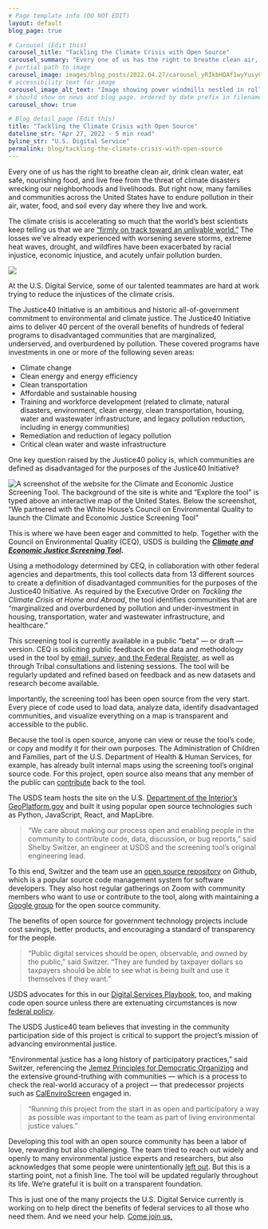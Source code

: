 ```yaml
---
# Page template info (DO NOT EDIT)
layout: default
blog_page: true

# Carousel (Edit this)
carousel_title: "Tackling the Climate Crisis with Open Source"
carousel_summary: "Every one of us has the right to breathe clean air, drink clean water, eat safe, nourishing food, and live free from the threat of climate disasters wrecking our neighborhoods and livelihoods. …"
# partial path to image
carousel_image: images/blog_posts/2022.04.27/carousel_yRIkbHQAf1wyYusyCAOcvA.jpg
# accessibility text for image
carousel_image_alt_text: "Image showing power windmills nestled in rolling green hills"
# should show on news and blog page. ordered by date prefix in filename
carousel_show: true

# Blog detail page (Edit this)
title: "Tackling the Climate Crisis with Open Source"
dateline_str: "Apr 27, 2022 - 5 min read"
byline_str: "U.S. Digital Service"
permalink: blog/tackling-the-climate-crisis-with-open-source
---
```


Every one of us has the right to breathe clean air, drink clean water, eat safe, nourishing food, and live free from the
threat of climate disasters wrecking our neighborhoods and livelihoods. But right now, many families and communities
across the United States have to endure pollution in their air, water, food, and soil every day where they live and
work.

The climate crisis is accelerating so much that the world’s best scientists keep telling us that we
are [“firmly on track toward an unlivable world.”](https://www.un.org/press/en/2022/sgsm21228.doc.htm)  The losses we’ve
already experienced with worsening severe storms, extreme heat waves, drought, and wildfires have been exacerbated by
racial injustice, economic injustice, and acutely unfair pollution burden.

![](https://miro.medium.com/v2/resize:fit:1400/1*yRIkbHQAf1wyYusyCAOcvA.jpeg)

At the U.S. Digital Service, some of our talented teammates are hard at work trying to reduce the injustices of the
climate crisis.

The Justice40 Initiative is an ambitious and historic all-of-government commitment to environmental and climate justice.
The Justice40 Initiative aims to deliver 40 percent of the overall benefits of hundreds of federal programs to
disadvantaged communities that are marginalized, underserved, and overburdened by pollution. These covered programs have
investments in one or more of the following seven areas:

- Climate change
- Clean energy and energy efficiency
- Clean transportation
- Affordable and sustainable housing
- Training and workforce development (related to climate, natural disasters, environment, clean energy, clean
  transportation, housing, water and wastewater infrastructure, and legacy pollution reduction, including in energy
  communities)
- Remediation and reduction of legacy pollution
- Critical clean water and waste infrastructure

One key question raised by the Justice40 policy is, which communities are defined as disadvantaged for the purposes of
the Justice40 Initiative?

![A screenshot of the website for the Climate and Economic Justice Screening Tool. The background of the site is white and “Explore the tool” is typed above an interactive map of the United States. Below the screenshot, “We partnered with the White House’s Council on Environmental Quality to launch the Climate and Economic Justice Screening Tool”](https://miro.medium.com/v2/resize:fit:1400/1*oAt3eF_YcrAdMg4piEmnFA.png)

This is where we have been eager and committed to help. Together with the Council on Environmental Quality (CEQ), USDS
is building the [**_Climate and Economic Justice Screening Tool_**](https://screeningtool.geoplatform.gov/)**_._**

Using a methodology determined by CEQ, in collaboration with other federal agencies and departments, this tool collects
data from 13 different sources to create a definition of disadvantaged communities for the purposes of the Justice40
Initiative. As required by the Executive Order on  _Tackling the Climate Crisis at Home and Abroad_, the tool identifies
communities that are “marginalized and overburdened by pollution and under-investment in housing, transportation, water
and wastewater infrastructure, and healthcare.”

This screening tool is currently available in a public “beta” — or draft — version. CEQ is soliciting public feedback on
the data and methodology used in the tool
by  [email, survey, and the Federal Register](https://screeningtool.geoplatform.gov/en/contact), as well as through
Tribal consultations and listening sessions. The tool will be regularly updated and refined based on feedback and as new
datasets and research become available.

Importantly, the screening tool has been open source from the very start. Every piece of code used to load data, analyze
data, identify disadvantaged communities, and visualize everything on a map is transparent and accessible to the public.

Because the tool is open source, anyone can view or reuse the tool’s code, or copy and modify it for their own purposes.
The Administration of Children and Families, part of the U.S. Department of Health & Human Services, for example, has
already built internal maps using the screening tool’s original source code. For this project, open source also means
that any member of the public can [contribute](https://github.com/usds/justice40-tool/blob/main/CONTRIBUTING.md)  back
to the tool.

The USDS team hosts the site on the U.S.  [Department of the Interior’s GeoPlatform.gov](http://geoplatform.gov/)  and
built it using popular open source technologies such as Python, JavaScript, React, and MapLibre.

> “We care about making our process open and enabling people in the community to contribute code, data, discussion, or
> bug reports,” said Shelby Switzer, an engineer at USDS and the screening tool’s original engineering lead.

To this end, Switzer and the team use an [open source repository](https://github.com/usds/justice40-tool)  on Github,
which is a popular source code management system for software developers. They also host regular gatherings on Zoom with
community members who want to use or contribute to the tool, along with maintaining
a [Google group](https://groups.google.com/u/0/g/justice40-open-source?pli=1)  for the open source community.

The benefits of open source for government technology projects include cost savings, better products, and encouraging a
standard of transparency for the people.

> “Public digital services should be open, observable, and owned by the public,” said Switzer. “They are funded by
> taxpayer dollars so taxpayers should be able to see what is being built and use it themselves if they want.”

USDS advocates for this in our [Digital Services Playbook](https://playbook.cio.gov/), too, and making code open source
unless there are extenuating circumstances is
now [federal policy](https://obamawhitehouse.archives.gov/sites/default/files/omb/memoranda/2016/m_16_21.pdf).

The USDS Justice40 team believes that investing in the community participation side of this project is critical to
support the project’s mission of advancing environmental justice.

“Environmental justice has a long history of participatory practices,” said Switzer, referencing
the  [Jemez Principles for Democratic Organizing](https://www.ejnet.org/ej/jemez.pdf)  and the extensive ground-truthing
with communities — which is a process to check the real-world accuracy of a project — that predecessor projects such
as  [CalEnviroScreen](https://oehha.ca.gov/calenviroscreen)  engaged in.

> “Running this project from the start in as open and participatory a way as possible was important to the team as part
> of living environmental justice values.”

Developing this tool with an open source community has been a labor of love, rewarding but also challenging. The team
tried to reach out widely and openly to many environmental justice experts and researchers, but also acknowledges that
some people were
unintentionally [left out](https://grist.org/equity/the-little-known-open-source-community-behind-the-governments-new-environmental-justice-tool/).
But this is a starting point, not a finish line. The tool will be updated regularly throughout its life. We’re grateful
it is built on a transparent foundation.

This is just one of the many projects the U.S. Digital Service currently is working on to help direct the benefits of
federal services to all those who need them. And we need your help.  [Come join us.](https://usds.gov/apply)